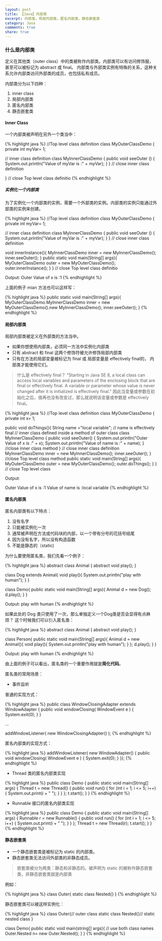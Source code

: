 ```yaml
---
layout: post
title: 【Java】内部类
excerpt: 内部类，局部内部类，匿名内部类，静态嵌套类
category: Java
comments: true
share: true
---
```


### 什么是内部类

定义在其他类（outer class）中的类被称作内部类。内部类可以有访问修饰服，甚至可以被标记为 abstract 或
final。 内部类与外部类实例有特殊的关系，这种关系允许内部类访问外部类的成员，也包括私有成员。

内部类分为以下四种：

1. inner class
2. 局部内部类
3. 匿名内部类
4. 静态嵌套类

#### Inner Class

一个内部类被声明在另外一个类当中：

{% highlight java %}
//Top level class definition
class MyOuterClassDemo {
   private int myVar= 1;

   // inner class definition
   class MyInnerClassDemo {
      public void seeOuter () {
         System.out.println("Value of myVar is :" + myVar);
      }
    } // close inner class definition

} // close Top level class definitio
{% endhighlight %}

##### 实例化一个内部类

为了实例化一个内部类的实例，需要一个外部类的实例。内部类的实例只能通过外部类的实例来创建。

{% highlight java %}
//Top level class definition
class MyOuterClassDemo {
 private int myVar= 1;

 // inner class definition
 class MyInnerClassDemo {
    public void seeOuter () {
       System.out.println("Value of myVar is :" + myVar);
    }
  } // close inner class definition

 void innerInstance(){
	MyInnerClassDemo inner = new MyInnerClassDemo();
	inner.seeOuter();
 }
 public static void main(String[] args){
	 MyOuterClassDemo outer = new MyOuterClassDemo();
	 outer.innerInstance();
 }
} // close Top level class definitio

Output: Outer Value of x is :1
{% endhighlight %}

上面的例子 mian 方法也可以这样写：

{% highlight java %}
 public static void main(String[] args){
	 MyOuterClassDemo.MyInnerClassDemo inner = new MyOuterClassDemo().new MyInnerClassDemo();
	 inner.seeOuter();
 }
{% endhighlight %}

#### 局部内部类

局部内部类被定义在外部类的方法当中。

* 如果你想使用内部类，必须同一方法中实例化内部类
* 只有 abstract 和 final 这两个修饰符被允许修饰局部内部类
* 只有在方法的局部变量被标记为 final 或 局部变量是 effectively final的， 内部类才能使用它们。

> 什么是 effectively final？
> "Starting in Java SE 8, a local class can access local variables and parameters of the enclosing block that are final or effectively final. A variable or parameter whose value is never changed after it is initialized is effectively final."
>因此当变量或参数在初始化之后，值再也没有改变过，那么就说明该变量或参数是 effectively final。

{% highlight java %}
//Top level class definition
class MyOuterClassDemo {
 private int x= 1;

 public void doThings(){
    String name ="local variable"; // name is effectively final
    // inner class defined inside a method of outer class
    class MyInnerClassDemo {
      public void seeOuter() {
         System.out.println("Outer Value of x is :" + x);
         System.out.println("Value of name is :" + name);
      } //close inner class method
    } // close inner class definition
    MyInnerClassDemo inner = new MyInnerClassDemo();
    inner.seeOuter();
 } //close Top level class method
 public static void main(String[] args){
	 MyOuterClassDemo outer = new MyOuterClassDemo();
	 outer.doThings();
 }
} // close Top level class

Output:

Outer Value of x is :1
Value of name is :local variable
{% endhighlight %}

#### 匿名内部类

匿名内部类有以下特点：

1. 没有名字
2. 只能被实例化一次
3. 通常被声明在方法或代码块的内部，以一个带有分号的花括号结尾
4. 因为没有名字，所以没有构造函数
5. 不能是静态的（static)

为什么要使用匿名类，我们先看一个例子：

{% highlight java %}
abstract class Animal {
	abstract void play();
}

class Dog extends Animal{
	void play(){
		System.out.println("play with human");
	}
}

class Demo{
	public static void main(String[] args){
		Animal d = new Dog();
		d.play();
	}
}

Output:  play with human
{% endhighlight %}

如果此处的 Dog 类只使用了一次，那么单独定义一个Dog类是否会显得有点麻烦？
这个时候我们可以引入匿名类：

{% highlight java %}
abstract class Animal {
	abstract void play();
}

class Person{
	public static void main(String[] args){
		Animal d = new Animal(){
			void play(){
				System.out.println("play with human");
			}
		};
		d.play();
	}
}

Output:  play with human
{% endhighlight %}

由上面的例子可以看出，匿名类的一个重要作用就是**简化代码**。

匿名类的常用场景：

* 事件监听

普通的实现方式：

{% highlight java %}
 public class WindowClosingAdapter extends WindowAdapter {
     public void windowClosing( WindowEvent e ) {
         System.exit(0);
     }
 }

 ...

 addWindowListener( new WindowClosingAdapter() );
 {% endhighlight %}

匿名内部类的实现方式：

{% highlight java %}
 addWindowListener(
     new WindowAdapter() {
         public void windowClosing( WindowEvent e ) {
             System.exit(0);
         }
     });
{% endhighlight %}

* Thread 类的匿名内部类实现

{% highlight java %}
public class Demo {
    public static void main(String[] args) {
        Thread t = new Thread() {
            public void run() {
                for (int i = 1; i <= 5; i++) {
                    System.out.print(i + " ");
                }
            }
        };
        t.start();
    }
}
{% endhighlight %}

* Runnable 接口的匿名内部类实现

{% highlight java %}
public class Demo {
    public static void main(String[] args) {
        Runnable r = new Runnable() {
            public void run() {
                for (int i = 1; i <= 5; i++) {
                    System.out.print(i + " ");
                }
            }
        };
        Thread t = new Thread(r);
        t.start();
    }
}
{% endhighlight %}

#### 静态嵌套类

* 一个静态嵌套类是被标记为 static 的内部类。
* 静态嵌套类无法访问外部类的非静态成员。

>嵌套类被分为两类：静态和非静态的。被声明为 static 的被称作静态嵌套类，非静态嵌套类就是内部类

例如：

{% highlight java %}
class Outer{
   static class Nested{}
}
{% endhighlight %}

静态嵌套类可以被这样实例化：

{% highlight java %}
class Outer{// outer class
   static class Nested{}// static nested class
}

class Demo{
   public static void main(string[] args){
      // use both class names
      Outer.Nested n= new Outer.Nested();
   }
}
{% endhighlight %}

